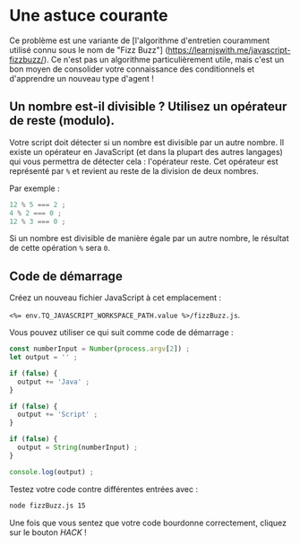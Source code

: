 # Une astuce courante

Ce problème est une variante de [l'algorithme d'entretien couramment utilisé connu sous le nom de "Fizz Buzz"] (https://learnjswith.me/javascript-fizzbuzz/). Ce n'est pas un algorithme particulièrement utile, mais c'est un bon moyen de consolider votre connaissance des conditionnels et d'apprendre un nouveau type d'agent !

## Un nombre est-il divisible ? Utilisez un opérateur de reste (modulo).

Votre script doit détecter si un nombre est divisible par un autre nombre. Il existe un opérateur en JavaScript (et dans la plupart des autres langages) qui vous permettra de détecter cela : l'opérateur reste. Cet opérateur est représenté par `%` et revient au reste de la division de deux nombres.

Par exemple :

```js
12 % 5 === 2 ;
4 % 2 === 0 ;
12 % 3 === 0 ;
```

Si un nombre est divisible de manière égale par un autre nombre, le résultat de cette opération `%` sera `0`.

## Code de démarrage

Créez un nouveau fichier JavaScript à cet emplacement :

`<%= env.TQ_JAVASCRIPT_WORKSPACE_PATH.value %>/fizzBuzz.js`.

Vous pouvez utiliser ce qui suit comme code de démarrage :

```js
const numberInput = Number(process.argv[2]) ;
let output = '' ;

if (false) {
  output += 'Java' ;
}

if (false) {
  output += 'Script' ;
}

if (false) {
  output = String(numberInput) ;
}

console.log(output) ;
```

Testez votre code contre différentes entrées avec :

```bash
node fizzBuzz.js 15
```

Une fois que vous sentez que votre code bourdonne correctement, cliquez sur le bouton *HACK* !
